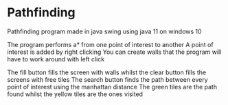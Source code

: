 # Pathfinding
Pathfinding program made in java swing using java 11 on windows 10

The program performs a* from one point of interest to another
A point of interest is added by right clicking
You can create walls that the program will have to work around with left click

The fill button fills the screen with walls whilst the clear button fills the screens with free tiles
The search button finds the path between every point of interest using the manhattan distance
The green tiles are the path found whilst the yellow tiles are the ones visited
